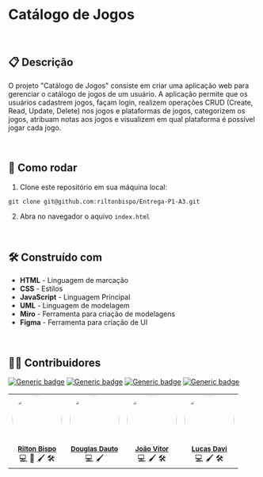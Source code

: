 # Catálogo de Jogos

&nbsp;
&nbsp;
## 📋 Descrição

O projeto "Catálogo de Jogos" consiste em criar uma aplicação web para gerenciar o catálogo de jogos de um usuário. A aplicação permite que os usuários cadastrem jogos, façam login, realizem operações CRUD (Create, Read, Update, Delete) nos jogos e plataformas de jogos, categorizem os jogos, atribuam notas aos jogos e visualizem em qual plataforma é possível jogar cada jogo.

&nbsp;
&nbsp;
## 🔧 Como rodar 

1. Clone este repositório em sua máquina local:

```
git clone git@github.com:riltonbispo/Entrega-P1-A3.git
```

2. Abra no navegador o aquivo `index.html`

&nbsp;
&nbsp;
## 🛠️ Construído com

* **HTML** - Linguagem de marcação
* **CSS** - Estilos
* **JavaScript** - Linguagem Principal
* **UML** - Linguagem de modelagem
* **Miro** - Ferramenta para criação de modelagens
* **Figma** - Ferramenta para criação de UI

&nbsp;
&nbsp;
## 👨‍💻 Contribuidores
[![Generic badge](https://img.shields.io/badge/💻-Código-14140F.svg)]()
[![Generic badge](https://img.shields.io/badge/📖-Documentação-14140F.svg)]()
[![Generic badge](https://img.shields.io/badge/🖌-Design-14140F.svg)]()
[![Generic badge](https://img.shields.io/badge/🛠-Modelagem-14140F.svg)]()

    
<table>
  <tr>
    <td align="center">
        <img style="border-radius: 50%;" src="https://avatars.githubusercontent.com/u/98268946?v=4" width="100px;" alt=""/>
        <br />
        <sub><a href="https://github.com/riltonbispo"><b>Rilton Bispo</b></a></sub>
        <br />
        💻 📖 🖌 🛠
    </td>
    <td align="center">
        <img style="border-radius: 50%;" src="https://avatars.githubusercontent.com/u/94196042?v=4" width="100px;" alt=""/>
        <br />
        <sub><a href="https://github.com/Douglas-Dauto"><b>Douglas Dauto</b></a></sub>
        <br />
        💻 🖌
    </td>
    <td align="center">
        <img style="border-radius: 50%;" src="https://avatars.githubusercontent.com/u/117868567?v=4" width="100px;" alt=""/>
        <br />
        <sub><a href="https://github.com/VittorLK"><b>João Vitor</b></a></sub>
        <br />
        💻 🖌 🛠
    </td>
    <td align="center">
        <img style="border-radius: 50%;" src="https://avatars.githubusercontent.com/u/144954035?v=4" width="100px;" alt=""/>
        <br />
        <sub><a href="https://github.com/ldbarross"><b>Lucas Davi</b></a></sub>
        <br />
        💻 🖌 🛠
    </td>
  </tr>
</table>

